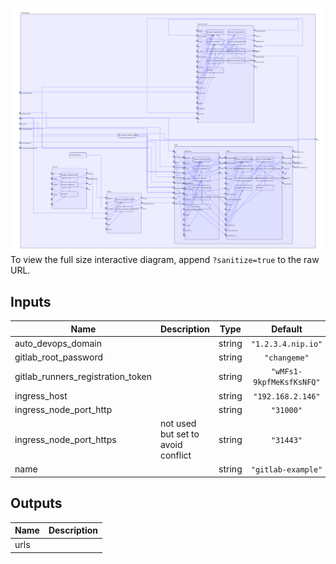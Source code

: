 <img src="diagram.svg"/>To view the full size interactive diagram, append ```?sanitize=true``` to the raw URL.

## Inputs

| Name | Description | Type | Default | Required |
|------|-------------|:----:|:-----:|:-----:|
| auto\_devops\_domain |  | string | `"1.2.3.4.nip.io"` | no |
| gitlab\_root\_password |  | string | `"changeme"` | no |
| gitlab\_runners\_registration\_token |  | string | `"wMFs1-9kpfMeKsfKsNFQ"` | no |
| ingress\_host |  | string | `"192.168.2.146"` | no |
| ingress\_node\_port\_http |  | string | `"31000"` | no |
| ingress\_node\_port\_https | not used but set to avoid conflict | string | `"31443"` | no |
| name |  | string | `"gitlab-example"` | no |

## Outputs

| Name | Description |
|------|-------------|
| urls |  |


